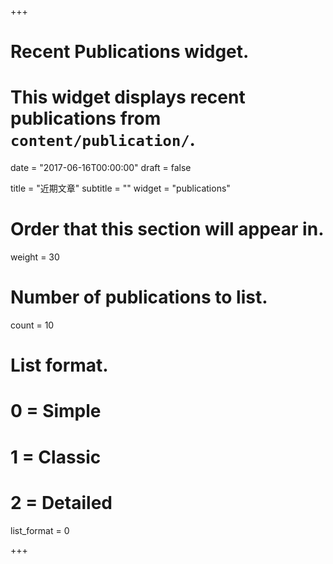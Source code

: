 +++
# Recent Publications widget.
# This widget displays recent publications from `content/publication/`.

date = "2017-06-16T00:00:00"
draft = false

title = "近期文章"
subtitle = ""
widget = "publications"

# Order that this section will appear in.
weight = 30

# Number of publications to list.
count = 10

# List format.
#   0 = Simple
#   1 = Classic
#   2 = Detailed
list_format = 0

+++
